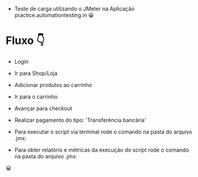 
- Teste de carga utilizando o JMeter na Aplicação practice.automationtesting.in 😀
#

# Fluxo 👇
- Login
- Ir para Shop/Loja
- Adicionar produtos ao carrinho
- Ir para o carrinho
- Avançar para checkout
- Realizar pagamento do tipo: 'Transferência bancária'

- Para executar o script via terminal rode o comando na pasta do arquivo .jmx:


- Para obter relatório e métricas da execução do script rode o comando na pasta do arquivo .jmx:

😀
